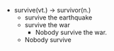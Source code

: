 - survive(vt.) -> survivor(n.)
	- survive the earthquake
	- survive the war
		- Nobody survive the war.
	- Nobody survive